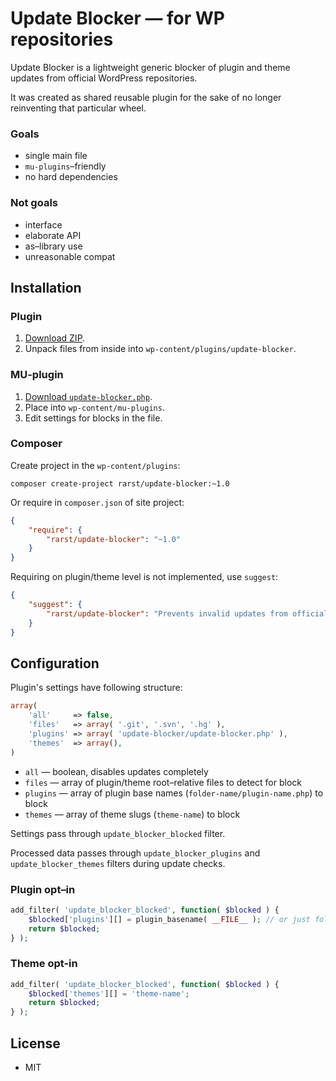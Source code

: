 # Update Blocker — for WP repositories

Update Blocker is a lightweight generic blocker of plugin and theme updates from official WordPress repositories.

It was created as shared reusable plugin for the sake of no longer reinventing that particular wheel.

### Goals

 - single main file
 - `mu-plugins`–friendly
 - no hard dependencies

### Not goals

 - interface
 - elaborate API
 - as–library use
 - unreasonable compat

## Installation

### Plugin

1. [Download ZIP](https://github.com/Rarst/update-blocker/archive/master.zip).
2. Unpack files from inside into `wp-content/plugins/update-blocker`.

### MU-plugin

1. [Download `update-blocker.php`](https://raw.githubusercontent.com/Rarst/update-blocker/master/update-blocker.php).
2. Place into `wp-content/mu-plugins`.
3. Edit settings for blocks in the file.

### Composer

Create project in the `wp-content/plugins`:

```
composer create-project rarst/update-blocker:~1.0
```

Or require in `composer.json` of site project:

```json
{
	"require": {
		"rarst/update-blocker": "~1.0"
	}
}
```

Requiring on plugin/theme level is not implemented, use `suggest`:

```json
{
	"suggest": {
		"rarst/update-blocker": "Prevents invalid updates from official repositories"
	}
}
```

## Configuration

Plugin's settings have following structure:

```php
array(
	'all'     => false,
	'files'   => array( '.git', '.svn', '.hg' ),
	'plugins' => array( 'update-blocker/update-blocker.php' ),
	'themes'  => array(),
)
```

 - `all` — boolean, disables updates completely
 - `files` — array of plugin/theme root–relative files to detect for block
 - `plugins` — array of plugin base names (`folder-name/plugin-name.php`) to block
 - `themes` — array of theme slugs (`theme-name`) to block

Settings pass through `update_blocker_blocked` filter.

Processed data passes through `update_blocker_plugins` and `update_blocker_themes` filters during update checks.

### Plugin opt–in

```php
add_filter( 'update_blocker_blocked', function( $blocked ) {
	$blocked['plugins'][] = plugin_basename( __FILE__ ); // or just folder-name/plugin-name.php string
	return $blocked;
} );
```

### Theme opt-in

```php
add_filter( 'update_blocker_blocked', function( $blocked ) {
	$blocked['themes'][] = 'theme-name';
	return $blocked;
} );
```

## License

 - MIT
